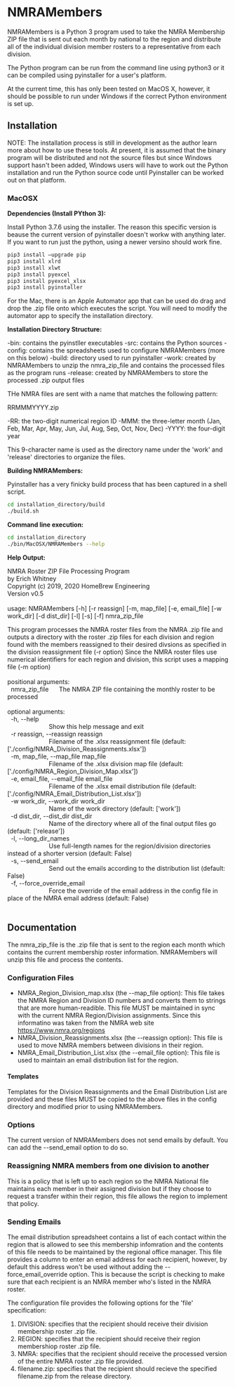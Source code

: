 # NMRAMembers

NMRAMembers is a Python 3 program used to take the NMRA Membership ZIP file that is sent out each month by national to the region and distribute all of the individual division member rosters to a representative from each division.

The Python program can be run from the command line using python3 or it can be compiled using pyinstaller for a user's platform.

At the current time, this has only been tested on MacOS X, however, it should be possible to run under Windows if the correct Python environment is set up.

## Installation

NOTE: The installation process is still in development as the author learn more about how to use these tools. At present, it is assumed that the binary program will be distributed and not the source files but since Windows support hasn't been added, Windows users will have to work out the Python installation and run the Python source code until Pyinstaller can be worked out on that platform.

### MacOSX

**Dependencies (Install PYthon 3):**

Install Python 3.7.6 using the installer. The reason this specific version is beause the current version of pyinstaller doesn't workw with anything later. If you want to run just the python, using a newer versino should work fine.
```bash
pip3 install —upgrade pip
pip3 install xlrd
pip3 install xlwt
pip3 install pyexcel
pip3 install pyexcel_xlsx
pip3 install pyinstaller
```

For the Mac, there is an Apple Automator app that can be used do drag and drop the .zip file onto which executes the script. You will need to modify the automator app to specify the installation directory.

**Installation Directory Structure:**

-bin: contains the pyinstller executables
-src: contains the Python sources
-config: contains the spreadsheets used to configure NMRAMembers (more on this below)
-build: directory used to run pyinstaller
-work: created by NMRAMembers to unzip the nmra_zip_file and contains the processed files as the program runs
-release: created by NMRAMembers to store the processed .zip output files

THe NMRA files are sent with a name that matches the following pattern:

RRMMMYYYY.zip

-RR: the two-digit numerical region ID
-MMM: the three-letter month (Jan, Feb, Mar, Apr, May, Jun, Jul, Aug, Sep, Oct, Nov, Dec)
-YYYY: the four-digit year

This 9-character name is used as the directory name under the 'work' and 'release' directories to organize the files.

**Building NMRAMembers:**

Pyinstaller has a very finicky build process that has been captured in a shell script.

```bash
cd installation_directory/build
./build.sh
```

**Command line execution:**

```bash
cd installation_directory
./bin/MacOSX/NMRAMembers --help
```

**Help Output:**

NMRA Roster ZIP File Processing Program  <br />
by Erich Whitney  <br />
Copyright (c) 2019, 2020 HomeBrew Engineering  <br />
Version v0.5  <br />
  <br />
usage: NMRAMembers [-h] [-r reassign] [-m, map_file] [-e, email_file] [-w work_dir] [-d dist_dir] [-l] [-s] [-f] nmra_zip_file  <br />
  
This program processes the NMRA roster files from the NMRA .zip file and outputs a directory with the roster .zip files for each division and region found with the members reassigned to their desired divsions as specified in the division reassignment file (-r option) Since the NMRA roster files use numerical identifiers for each region and division, this script uses a mapping file (-m option)  <br />
  <br />
positional arguments:  <br />
&nbsp;&nbsp;nmra_zip_file&nbsp;&nbsp;&nbsp;&nbsp;&nbsp;&nbsp;The NMRA ZIP file containing the monthly roster to be processed  <br />
  <br />
optional arguments:  <br />
&nbsp;&nbsp;-h, --help <br />
&nbsp;&nbsp;&nbsp;&nbsp;&nbsp;&nbsp;&nbsp;&nbsp;&nbsp;&nbsp;&nbsp;&nbsp;&nbsp;&nbsp;&nbsp;&nbsp;&nbsp;&nbsp;&nbsp;&nbsp;&nbsp;&nbsp;&nbsp;&nbsp;Show this help message and exit <br />
&nbsp;&nbsp;-r reassign, --reassign reassign  <br />
&nbsp;&nbsp;&nbsp;&nbsp;&nbsp;&nbsp;&nbsp;&nbsp;&nbsp;&nbsp;&nbsp;&nbsp;&nbsp;&nbsp;&nbsp;&nbsp;&nbsp;&nbsp;&nbsp;&nbsp;&nbsp;&nbsp;&nbsp;&nbsp;Filename of the .xlsx reassignment file (default: ['./config/NMRA_Division_Reassignments.xlsx'])  <br />
&nbsp;&nbsp;-m, map_file, --map_file map_file  <br />
&nbsp;&nbsp;&nbsp;&nbsp;&nbsp;&nbsp;&nbsp;&nbsp;&nbsp;&nbsp;&nbsp;&nbsp;&nbsp;&nbsp;&nbsp;&nbsp;&nbsp;&nbsp;&nbsp;&nbsp;&nbsp;&nbsp;&nbsp;&nbsp;Filename of the .xlsx division map file (default: ['./config/NMRA_Region_Division_Map.xlsx'])  <br />
&nbsp;&nbsp;-e, email_file, --email_file email_file  <br />
&nbsp;&nbsp;&nbsp;&nbsp;&nbsp;&nbsp;&nbsp;&nbsp;&nbsp;&nbsp;&nbsp;&nbsp;&nbsp;&nbsp;&nbsp;&nbsp;&nbsp;&nbsp;&nbsp;&nbsp;&nbsp;&nbsp;&nbsp;&nbsp;Filename of the .xlsx email distribution file (default: ['./config/NMRA_Email_Distribution_List.xlsx'])  <br />
&nbsp;&nbsp;-w work_dir, --work_dir work_dir  <br />
&nbsp;&nbsp;&nbsp;&nbsp;&nbsp;&nbsp;&nbsp;&nbsp;&nbsp;&nbsp;&nbsp;&nbsp;&nbsp;&nbsp;&nbsp;&nbsp;&nbsp;&nbsp;&nbsp;&nbsp;&nbsp;&nbsp;&nbsp;&nbsp;Name of the work directory (default: ['work'])  <br />
&nbsp;&nbsp;-d dist_dir, --dist_dir dist_dir  <br />
&nbsp;&nbsp;&nbsp;&nbsp;&nbsp;&nbsp;&nbsp;&nbsp;&nbsp;&nbsp;&nbsp;&nbsp;&nbsp;&nbsp;&nbsp;&nbsp;&nbsp;&nbsp;&nbsp;&nbsp;&nbsp;&nbsp;&nbsp;&nbsp;Name of the directory where all of the final output files go (default: ['release'])  <br />
&nbsp;&nbsp;-l, --long_dir_names  <br />
&nbsp;&nbsp;&nbsp;&nbsp;&nbsp;&nbsp;&nbsp;&nbsp;&nbsp;&nbsp;&nbsp;&nbsp;&nbsp;&nbsp;&nbsp;&nbsp;&nbsp;&nbsp;&nbsp;&nbsp;&nbsp;&nbsp;&nbsp;&nbsp;Use full-length names for the region/division directories instead of a shorter version (default: False)  <br />
&nbsp;&nbsp;-s, --send_email  <br />
&nbsp;&nbsp;&nbsp;&nbsp;&nbsp;&nbsp;&nbsp;&nbsp;&nbsp;&nbsp;&nbsp;&nbsp;&nbsp;&nbsp;&nbsp;&nbsp;&nbsp;&nbsp;&nbsp;&nbsp;&nbsp;&nbsp;&nbsp;&nbsp;Send out the emails according to the distribution list (default: False)  <br />
&nbsp;&nbsp;-f, --force_override_email  <br />
&nbsp;&nbsp;&nbsp;&nbsp;&nbsp;&nbsp;&nbsp;&nbsp;&nbsp;&nbsp;&nbsp;&nbsp;&nbsp;&nbsp;&nbsp;&nbsp;&nbsp;&nbsp;&nbsp;&nbsp;&nbsp;&nbsp;&nbsp;&nbsp;Force the override of the email address in the config file in place of the NMRA email address (default: False)  <br />
 <br />
## Documentation
The nmra_zip_file is the .zip file that is sent to the region each month which contains the current membership roster information. NMRAMembers will unzip this file and process the contents.

### Configuration Files

- NMRA_Region_Division_map.xlsx (the --map_file option): This file takes the NMRA Region and Division ID numbers and converts them to strings that are more human-readible. This file MUST be maintained in sync with the current NMRA Region/Division assignments. Since this informatino was taken from the NMRA web site https://www.nmra.org/regions
- NMRA_Division_Reassignments.xlsx (the --reassign option): This file is used to move NMRA members between divisions in their region. 
- NMRA_Email_Distribution_List.xlsx (the --email_file option): This file is used to maintain an email distribution list for the region. 
#### Templates
Templates for the Division Reassignments and the Email Distribution List are provided and these files MUST be copied to the above files in the config directory and modified prior to using NMRAMembers.

### Options
The current version of NMRAMembers does not send emails by default. You can add the --send_email option to do so.

### Reassigning NMRA members from one division to another
This is a policy that is left up to each region so the NMRA National file maintains each member in their assigned division but if they choose to request a transfer within their region, this file allows the region to implement that policy.

### Sending Emails
The email distribution spreadsheet contains a list of each contact within the region that is allowed to see this membership infomration and the contents of this file needs to be maintained by the regional office manager. 
This file provides a column to enter an email address for each recipient, however, by default this address won't be used without adding the --force_email_override option. 
This is because the script is checking to make sure that each recipient is an NMRA member who's listed in the NMRA roster.

The configuration file provides the following options for the 'file' specification:
1) DIVISION: specifies that the recipient should receive their division membership roster .zip file.
2) REGION: specifies that the recipient should receive their region membershiop roster .zip file.
3) NMRA: specifies that the recipient should receive the processed version of the entire NMRA roster .zip file provided.
4) filename.zip: specifies that the recipient should recieve the specified filename.zip from the release directory.
